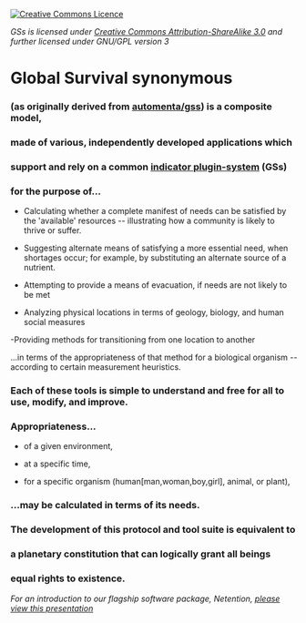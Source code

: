 [![Creative Commons Licence](http://i.creativecommons.org/l/by-sa/3.0/nz/88x31.png)](http://creativecommons.org/licenses/by-sa/3.0/nz/deed.en_GB) 

*GSs is licensed under [Creative Commons Attribution-ShareAlike 3.0](http://creativecommons.org/licenses/by-sa/3.0/) and further licensed under GNU/GPL version 3*

# Global Survival synonymous
### (as originally derived from [automenta/gss](http://github.com/automenta/gss)) is a composite model,
### made of various, independently developed applications which 
### support and rely on a common [indicator plugin-system](http://groups.google.com/forum/#!topic/global-survival/Ojw4KXNzTZ4) (GSs) 
### for the purpose of...

 * Calculating whether a complete manifest of needs can be satisfied by the 'available' resources -- illustrating how a community is likely to thrive or suffer.

 * Suggesting alternate means of satisfying a more essential need, when shortages occur; for example, by substituting an alternate source of a nutrient.

 * Attempting to provide a means of evacuation, if needs are not likely to be met

 * Analyzing physical locations in terms of geology, biology, and human social measures

 -Providing methods for transitioning from one location to another

...in terms of the appropriateness of that method for a biological organism -- according to certain measurement heuristics.

### Each of these tools is simple to understand and free for all to use, modify, and improve.


### Appropriateness...

  * of a given environment,

  * at a specific time,

  * for a specific organism (human[man,woman,boy,girl], animal, or plant),

### ...may be calculated in terms of its needs.

### The development of this protocol and tool suite is equivalent to 
### a planetary constitution that can logically grant all beings 
### equal rights to existence.

*For an introduction to our flagship software package, Netention, [please view this presentation ](http://www.slideshare.net/helenefinidori/introduction-to-netention)*
